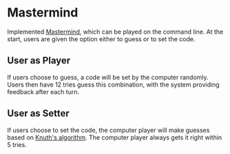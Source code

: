# Mastermind
Implemented [Mastermind](https://en.wikipedia.org/wiki/Mastermind_(board_game)), which can be played on the command line. At the start,
users are given the option either to guess or to set the code.

## User as Player
If users choose to guess, a code will be set by the computer randomly. Users
then have 12 tries guess this combination, with the system providing feedback
after each turn.

## User as Setter
If users choose to set the code, the computer player will make guesses based
on [Knuth's algorithm](https://puzzling.stackexchange.com/questions/546/clever-ways-to-solve-mastermind). The computer player always gets it right within 5 tries.